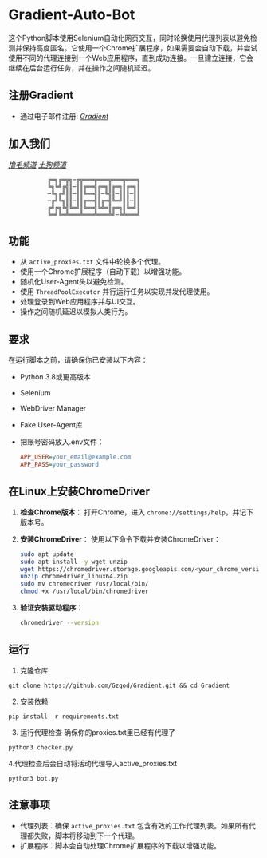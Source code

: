# Gradient-Auto-Bot

这个Python脚本使用Selenium自动化网页交互，同时轮换使用代理列表以避免检测并保持高度匿名。它使用一个Chrome扩展程序，如果需要会自动下载，并尝试使用不同的代理连接到一个Web应用程序，直到成功连接。一旦建立连接，它会继续在后台运行任务，并在操作之间随机延迟。

## 注册Gradient

- 通过电子邮件注册: [*Gradient*](https://app.gradient.network/signup?code=YWT3BK)

## 加入我们

[*撸毛频道*](https://t.me/+FZHZVA_gEOJhOWM1)
[*土狗频道*](https://t.me/+0X5At4YG0_k0ZThl)

               ╔═╗╔═╦╗─╔╦═══╦═══╦═══╦═══╗
               ╚╗╚╝╔╣║─║║╔══╣╔═╗║╔═╗║╔═╗║
               ─╚╗╔╝║║─║║╚══╣║─╚╣║─║║║─║║
               ─╔╝╚╗║║─║║╔══╣║╔═╣╚═╝║║─║║
               ╔╝╔╗╚╣╚═╝║╚══╣╚╩═║╔═╗║╚═╝║
               ╚═╝╚═╩═══╩═══╩═══╩╝─╚╩═══╝


## 功能

- 从 `active_proxies.txt` 文件中轮换多个代理。
- 使用一个Chrome扩展程序（自动下载）以增强功能。
- 随机化User-Agent头以避免检测。
- 使用 `ThreadPoolExecutor` 并行运行任务以实现并发代理使用。
- 处理登录到Web应用程序并与UI交互。
- 操作之间随机延迟以模拟人类行为。

## 要求

在运行脚本之前，请确保你已安装以下内容：

- Python 3.8或更高版本
- Selenium
- WebDriver Manager
- Fake User-Agent库
- 把账号密码放入.env文件：

  ```ini
  APP_USER=your_email@example.com
  APP_PASS=your_password
  ```

## 在Linux上安装ChromeDriver

1. **检查Chrome版本**：
   打开Chrome，进入 `chrome://settings/help`，并记下版本号。

2. **安装ChromeDriver**：
   使用以下命令下载并安装ChromeDriver：
   ```bash
   sudo apt update
   sudo apt install -y wget unzip
   wget https://chromedriver.storage.googleapis.com/<your_chrome_version>/chromedriver_linux64.zip
   unzip chromedriver_linux64.zip
   sudo mv chromedriver /usr/local/bin/
   chmod +x /usr/local/bin/chromedriver
   ```
3. **验证安装驱动程序**：
   ```bash
   chromedriver --version
   ```

## 运行

1. 克隆仓库
  ```
  git clone https://github.com/Gzgod/Gradient.git && cd Gradient
  ```
2. 安装依赖
  ```
  pip install -r requirements.txt
  ```
3. 运行代理检查
   确保你的proxies.txt里已经有代理了
  ```
  python3 checker.py
  ```
4.代理检查后会自动将活动代理导入active_proxies.txt
  ```
  python3 bot.py
  ```
## 注意事项

- 代理列表：确保 `active_proxies.txt` 包含有效的工作代理列表。如果所有代理都失败，脚本将移动到下一个代理。
- 扩展程序：脚本会自动处理Chrome扩展程序的下载以增强功能。
